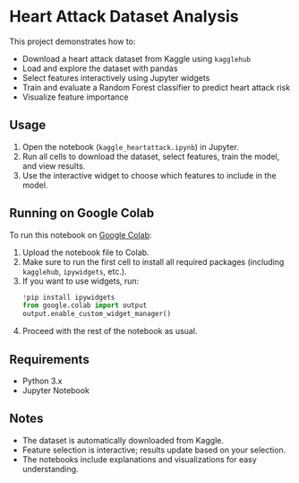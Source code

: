 # Heart Attack Dataset Analysis

This project demonstrates how to:

- Download a heart attack dataset from Kaggle using `kagglehub`
- Load and explore the dataset with pandas
- Select features interactively using Jupyter widgets
- Train and evaluate a Random Forest classifier to predict heart attack risk
- Visualize feature importance

## Usage

1. Open the notebook (`kaggle_heartattack.ipynb`) in Jupyter.
2. Run all cells to download the dataset, select features, train the model, and view results.
3. Use the interactive widget to choose which features to include in the model.

## Running on Google Colab

To run this notebook on [Google Colab](https://colab.research.google.com):

1. Upload the notebook file to Colab.
2. Make sure to run the first cell to install all required packages (including `kagglehub`, `ipywidgets`, etc.).
3. If you want to use widgets, run:
   ```python
   !pip install ipywidgets
   from google.colab import output
   output.enable_custom_widget_manager()
   ```
4. Proceed with the rest of the notebook as usual.

## Requirements

- Python 3.x
- Jupyter Notebook

## Notes

- The dataset is automatically downloaded from Kaggle.
- Feature selection is interactive; results update based on your selection.
- The notebooks include explanations and visualizations for easy understanding.
